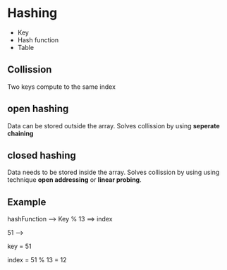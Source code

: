 # Hashing
* Key
* Hash function
* Table

## Collission
Two keys compute to the same index

## open hashing
Data can be stored outside the array. Solves collission by using __seperate chaining__

## closed hashing
Data needs to be stored inside the array. Solves collission by using using technique __open addressing__ or __linear probing__.



## Example

hashFunction --> Key % 13 ==> index

51 -->

key = 51

index = 51 % 13
      = 12